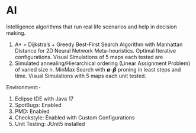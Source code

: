 # AI
Intelligence algorithms that run real life scenarios and help in decision making.
1) A* = Dijkstra’s + Greedy Best-First Search Algorithm with Manhattan Distance for 2D Neural Network Meta-heuristics. Optimal Iterative configurations. Visual Simulations of 5 maps each tested are 
2) Simulated annealing/Hierarchical ordering (Linear Assignment Problem) of varied size n. MinMax Search with 𝞪-𝞫 proning in least steps and time. Visual Simulations with 5 maps each unit tested.

Environment:-
1) Eclipse IDE with Java 17
2) SpotBugs: Enabled
3) PMD: Enabled
4) Checkstyle: Enabled with Custom Configurations
5) Unit Testing: JUnit5 installed
